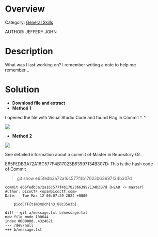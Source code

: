# Overview 
Category: [General Skills]()

AUTHOR: JEFFERY JOHN

# Description
What was I last working on? I remember writing a note to help me remember...

# Solution
- **Download file and extract**
- **Method 1**
  
I opened the file with Visual Studio Code and found Flag in Commit ^. ^

<img src="https://imgur.com/yvtq2xc">

- **Method 2**

<img src="https://imgur.com/rohFf0b">

See detailed information about a commit of Master in Repository Git.

E65FEDB3A72A16C577F4B17023B63997134B307D: This is the hash code of Commit
>git show e65fedb3a72a16c577f4b17023b63997134b307d

    commit e65fedb3a72a16c577f4b17023b63997134b307d (HEAD -> master)
    Author: picoCTF <ops@picoctf.com>
    Date:   Tue Mar 12 00:07:29 2024 +0000

        picoCTF{t1m3m@ch1n3_88c35e3b}

    diff --git a/message.txt b/message.txt
    new file mode 100644
    index 0000000..4324621
    --- /dev/null
    +++ b/message.txt

